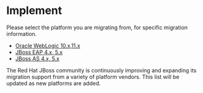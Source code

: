 Implement
=========

Please select the platform you are migrating from, for specific migration information.


* [Oracle WebLogic 10.x,11.x](#{site.base_url}/platforms/weblogic)
* [JBoss EAP 4.x, 5.x](#{site.base_url}/platforms/eap)
* [JBoss AS 4.x, 5.x](#{site.base_url}/platforms/eap)


The Red Hat JBoss community is continuously improving and expanding its migration support from a variety of platform vendors. This list will be updated as new platforms are added. 


